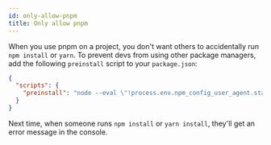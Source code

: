 ```yaml
---
id: only-allow-pnpm
title: Only allow pnpm
---
```


When you use pnpm on a project, you don't want others to accidentally run `npm install` or `yarn`.
To prevent devs from using other package managers, add the following `preinstall` script to your `package.json`:

```json
{
  "scripts": {
    "preinstall": "node --eval \"!process.env.npm_config_user_agent.startsWith('pnpm/')&&(console.log('Use `pnpm install` to install dependencies in this repository')||true)&&process.exit(1)\""
  }
}
```

Next time, when someone runs `npm install` or `yarn install`, they'll get an error message in the console.
